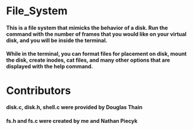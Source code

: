 # File_System
#### This is a file system that mimicks the behavior of a disk. Run the command with the number of frames that you would like on your virtual disk, and you will be inside the terminal.
#### While in the terminal, you can format files for placement on disk, mount the disk, create inodes, cat files, and many other options that are displayed with the help command.

# Contributors
#### disk.c, disk.h, shell.c were provided by Douglas Thain
#### fs.h and fs.c were created by me and Nathan Piecyk
